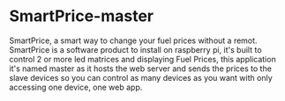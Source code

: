 # SmartPrice-master
SmartPrice, a smart way to change your fuel prices without a remot.
SmartPrice is a software product to install on raspberry pi,
it's built to control 2 or more led matrices and displaying Fuel Prices,
this application it's named master as it hosts the web server and sends the prices to the slave devices
so you can control as many devices as you want with only accessing one device, one web app.
